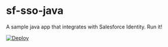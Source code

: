 sf-sso-java
====================

A sample java app that integrates with Salesforce Identity.   Run it!

[![Deploy](https://www.herokucdn.com/deploy/button.png)](https://heroku.com/deploy?template=https://github.com/riyazusman/sf-sso-java)


